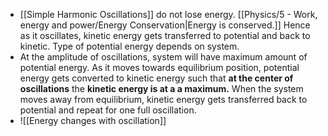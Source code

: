 - [[Simple Harmonic Oscillations]] do not lose energy. [[Physics/5 - Work, energy and power/Energy Conservation|Energy is conserved.]] Hence as it oscillates, kinetic energy gets transferred to potential and back to kinetic. Type of potential energy depends on system.
- At the amplitude of oscillations, system will have maximum amount of potential energy. As it moves towards equilibrium position, potential energy gets converted to kinetic energy such that **at the center of oscillations** the **kinetic energy is at a a maximum.** When the system moves away from equilibrium, kinetic energy gets transferred back to potential and repeat for one full oscillation. 
- ![[Energy changes with oscillation]]